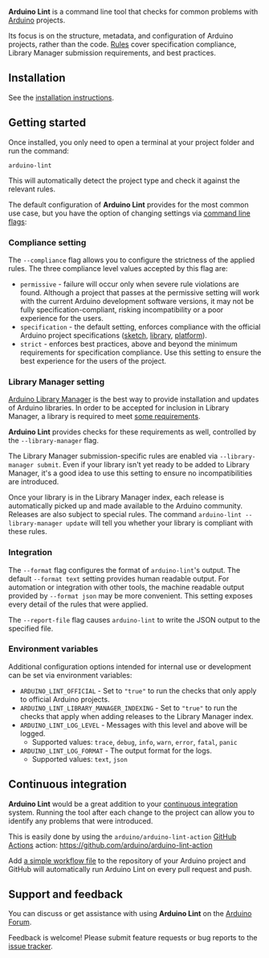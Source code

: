 **Arduino Lint** is a command line tool that checks for common problems with [Arduino](https://www.arduino.cc/)
projects.

Its focus is on the structure, metadata, and configuration of Arduino projects, rather than the code. [Rules](rules.md)
cover specification compliance, Library Manager submission requirements, and best practices.

## Installation

See the [installation instructions](installation.md).

## Getting started

Once installed, you only need to open a terminal at your project folder and run the command:

```
arduino-lint
```

This will automatically detect the project type and check it against the relevant rules.

The default configuration of **Arduino Lint** provides for the most common use case, but you have the option of changing
settings via [command line flags](commands/arduino-lint.md):

### Compliance setting

The `--compliance` flag allows you to configure the strictness of the applied rules. The three compliance level values
accepted by this flag are:

- `permissive` - failure will occur only when severe rule violations are found. Although a project that passes at the
  permissive setting will work with the current Arduino development software versions, it may not be fully
  specification-compliant, risking incompatibility or a poor experience for the users.
- `specification` - the default setting, enforces compliance with the official Arduino project specifications
  ([sketch](https://arduino.github.io/arduino-cli/latest/sketch-specification/),
  [library](https://arduino.github.io/arduino-cli/latest/library-specification/),
  [platform](https://arduino.github.io/arduino-cli/latest/platform-specification/)).
- `strict` - enforces best practices, above and beyond the minimum requirements for specification compliance. Use this
  setting to ensure the best experience for the users of the project.

### Library Manager setting

[Arduino Library Manager](https://docs.arduino.cc/software/ide-v1/tutorials/installing-libraries#using-the-library-manager)
is the best way to provide installation and updates of Arduino libraries. In order to be accepted for inclusion in
Library Manager, a library is required to meet
[some requirements](https://github.com/arduino/Arduino/wiki/Library-Manager-FAQ).

**Arduino Lint** provides checks for these requirements as well, controlled by the `--library-manager` flag.

The Library Manager submission-specific rules are enabled via `--library-manager submit`. Even if your library isn't yet
ready to be added to Library Manager, it's a good idea to use this setting to ensure no incompatibilities are
introduced.

Once your library is in the Library Manager index, each release is automatically picked up and made available to the
Arduino community. Releases are also subject to special rules. The command `arduino-lint --library-manager update` will
tell you whether your library is compliant with these rules.

### Integration

The `--format` flag configures the format of `arduino-lint`'s output. The default `--format text` setting provides human
readable output. For automation or integration with other tools, the machine readable output provided by `--format json`
may be more convenient. This setting exposes every detail of the rules that were applied.

The `--report-file` flag causes `arduino-lint` to write the JSON output to the specified file.

### Environment variables

Additional configuration options intended for internal use or development can be set via environment variables:

- `ARDUINO_LINT_OFFICIAL` - Set to `"true"` to run the checks that only apply to official Arduino projects.
- `ARDUINO_LINT_LIBRARY_MANAGER_INDEXING` - Set to `"true"` to run the checks that apply when adding releases to the
  Library Manager index.
- `ARDUINO_LINT_LOG_LEVEL` - Messages with this level and above will be logged.
  - Supported values: `trace`, `debug`, `info`, `warn`, `error`, `fatal`, `panic`
- `ARDUINO_LINT_LOG_FORMAT` - The output format for the logs.
  - Supported values: `text`, `json`

## Continuous integration

**Arduino Lint** would be a great addition to your
[continuous integration](https://en.wikipedia.org/wiki/Continuous_integration) system. Running the tool after each
change to the project can allow you to identify any problems that were introduced.

This is easily done by using the `arduino/arduino-lint-action`
[GitHub Actions](https://docs.github.com/en/free-pro-team@latest/actions) action:
https://github.com/arduino/arduino-lint-action

Add [a simple workflow file](https://github.com/arduino/arduino-lint-action#usage) to the repository of your Arduino
project and GitHub will automatically run Arduino Lint on every pull request and push.

## Support and feedback

You can discuss or get assistance with using **Arduino Lint** on the
[Arduino Forum](https://forum.arduino.cc/index.php?board=3.0).

Feedback is welcome! Please submit feature requests or bug reports to the
[issue tracker](CONTRIBUTING.md#issue-reports).
